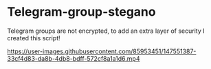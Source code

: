 # Telegram-group-stegano
 
Telegram groups are not encrypted, to add an extra layer of security I created this script!



https://user-images.githubusercontent.com/85953451/147551387-33cf4d83-da8b-4db8-bdff-572cf8a1a1d6.mp4

